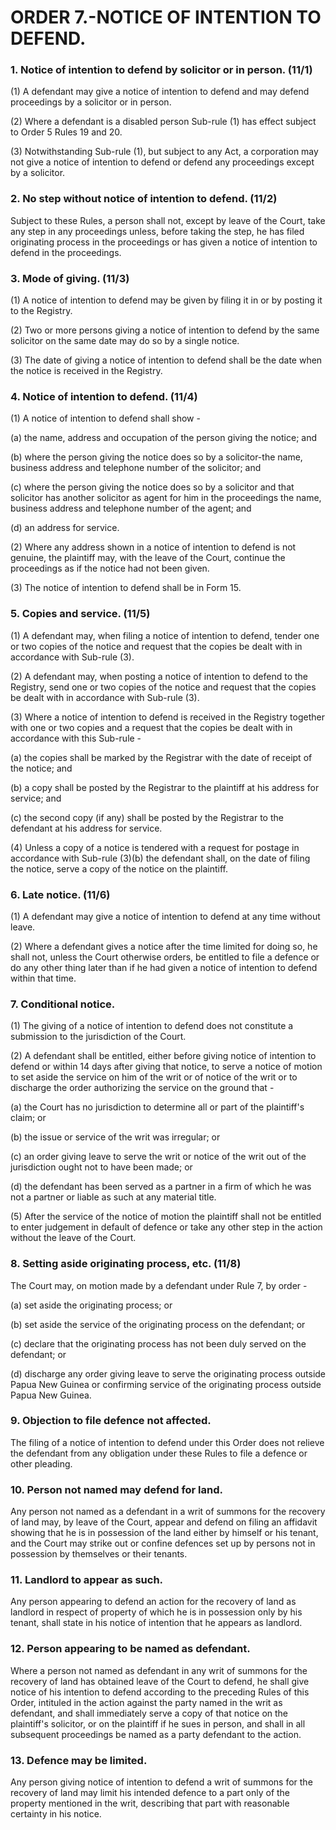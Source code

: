 # ORDER 7.-NOTICE OF INTENTION TO DEFEND.

### 1\. Notice of intention to defend by solicitor or in person. (11/1)

\(1\) A defendant may give a notice of intention to defend and may
defend proceedings by a solicitor or in person.

\(2\) Where a defendant is a disabled person Sub-rule (1) has effect
subject to Order 5 Rules 19 and 20.

\(3\) Notwithstanding Sub-rule (1), but subject to any Act, a
corporation may not give a notice of intention to defend or defend any
proceedings except by a solicitor.

### 2\. No step without notice of intention to defend. (11/2)

Subject to these Rules, a person shall not, except by leave of the
Court, take any step in any proceedings unless, before taking the step,
he has filed originating process in the proceedings or has given a
notice of intention to defend in the proceedings.

### 3\. Mode of giving. (11/3)

\(1\) A notice of intention to defend may be given by filing it in or by
posting it to the Registry.

\(2\) Two or more persons giving a notice of intention to defend by the
same solicitor on the same date may do so by a single notice.

\(3\) The date of giving a notice of intention to defend shall be the
date when the notice is received in the Registry.

### 4\. Notice of intention to defend. (11/4)

\(1\) A notice of intention to defend shall show -

\(a\) the name, address and occupation of the person giving the
notice; and

\(b\) where the person giving the notice does so by a solicitor-the
name, business address and telephone number of the solicitor; and

\(c\) where the person giving the notice does so by a solicitor and
that solicitor has another solicitor as agent for him in the
proceedings the name, business address and telephone number of the
agent; and

\(d\) an address for service.

\(2\) Where any address shown in a notice of intention to defend is not
genuine, the plaintiff may, with the leave of the Court, continue the
proceedings as if the notice had not been given.

\(3\) The notice of intention to defend shall be in Form 15.

### 5\. Copies and service. (11/5)

\(1\) A defendant may, when filing a notice of intention to defend,
tender one or two copies of the notice and request that the copies be
dealt with in accordance with Sub-rule (3).

\(2\) A defendant may, when posting a notice of intention to defend to
the Registry, send one or two copies of the notice and request that the
copies be dealt with in accordance with Sub-rule (3).

\(3\) Where a notice of intention to defend is received in the Registry
together with one or two copies and a request that the copies be dealt
with in accordance with this Sub-rule -

\(a\) the copies shall be marked by the Registrar with the date of
receipt of the notice; and

\(b\) a copy shall be posted by the Registrar to the plaintiff at his
address for service; and

\(c\) the second copy (if any) shall be posted by the Registrar to the
defendant at his address for service.

\(4\) Unless a copy of a notice is tendered with a request for postage
in accordance with Sub-rule (3)(b) the defendant shall, on the date of
filing the notice, serve a copy of the notice on the plaintiff.

### 6\. Late notice. (11/6)

\(1\) A defendant may give a notice of intention to defend at any time
without leave.

\(2\) Where a defendant gives a notice after the time limited for doing
so, he shall not, unless the Court otherwise orders, be entitled to file
a defence or do any other thing later than if he had given a notice of
intention to defend within that time.

### 7\. Conditional notice.

\(1\) The giving of a notice of intention to defend does not constitute
a submission to the jurisdiction of the Court.

\(2\) A defendant shall be entitled, either before giving notice of
intention to defend or within 14 days after giving that notice, to serve
a notice of motion to set aside the service on him of the writ or of
notice of the writ or to discharge the order authorizing the service on
the ground that -

\(a\) the Court has no jurisdiction to determine all or part of the
plaintiff's claim; or

\(b\) the issue or service of the writ was irregular; or

\(c\) an order giving leave to serve the writ or notice of the writ
out of the jurisdiction ought not to have been made; or

\(d\) the defendant has been served as a partner in a firm of which he
was not a partner or liable as such at any material title.

\(5\) After the service of the notice of motion the plaintiff shall not
be entitled to enter judgement in default of defence or take any other
step in the action without the leave of the Court.

### 8\. Setting aside originating process, etc. (11/8)

The Court may, on motion made by a defendant under Rule 7, by order -

\(a\) set aside the originating process; or

\(b\) set aside the service of the originating process on the
defendant; or

\(c\) declare that the originating process has not been duly served on
the defendant; or

\(d\) discharge any order giving leave to serve the originating
process outside Papua New Guinea or confirming service of the
originating process outside Papua New Guinea.

### 9\. Objection to file defence not affected.

The filing of a notice of intention to defend under this Order does not
relieve the defendant from any obligation under these Rules to file a
defence or other pleading.

### 10\. Person not named may defend for land.

Any person not named as a defendant in a writ of summons for the
recovery of land may, by leave of the Court, appear and defend on filing
an affidavit showing that he is in possession of the land either by
himself or his tenant, and the Court may strike out or confine defences
set up by persons not in possession by themselves or their tenants.

### 11\. Landlord to appear as such.

Any person appearing to defend an action for the recovery of land as
landlord in respect of property of which he is in possession only by his
tenant, shall state in his notice of intention that he appears as
landlord.

### 12\. Person appearing to be named as defendant.

Where a person not named as defendant in any writ of summons for the
recovery of land has obtained leave of the Court to defend, he shall
give notice of his intention to defend according to the preceding Rules
of this Order, intituled in the action against the party named in the
writ as defendant, and shall immediately serve a copy of that notice on
the plaintiff's solicitor, or on the plaintiff if he sues in person,
and shall in all subsequent proceedings be named as a party defendant to
the action.

### 13\. Defence may be limited.

Any person giving notice of intention to defend a writ of summons for
the recovery of land may limit his intended defence to a part only of
the property mentioned in the writ, describing that part with reasonable
certainty in his notice.

